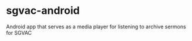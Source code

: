 # sgvac-android
Android app that serves as a media player for listening to archive sermons for SGVAC
